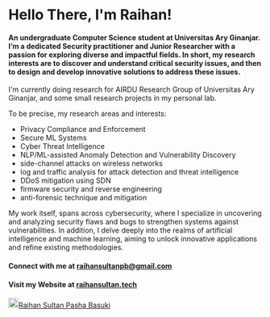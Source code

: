 # Hello There, I'm Raihan!
#### An undergraduate Computer Science student at Universitas Ary Ginanjar. I’m a dedicated Security practitioner and Junior Researcher with a passion for exploring diverse and impactful fields. In short, my research interests are to discover and understand critical security issues, and then to design and develop innovative solutions to address these issues.

I'm currently doing research for AIRDU Research Group of Universitas Ary Ginanjar, and some small research projects in my personal lab.

To be precise, my research areas and interests:

- Privacy Compliance and Enforcement
- Secure ML Systems
- Cyber Threat Intelligence
- NLP/ML-assisted Anomaly Detection and Vulnerability Discovery
- side-channel attacks on wireless networks
- log and traffic analysis for attack detection and threat intelligence
- DDoS mitigation using SDN
- firmware security and reverse engineering
- anti-forensic technique and mitigation

My work itself, spans across cybersecurity, where I specialize in uncovering and analyzing security flaws and bugs to strengthen systems against vulnerabilities. In addition, I delve deeply into the realms of artificial intelligence and machine learning, aiming to unlock innovative applications and refine existing methodologies.

#### Connect with me at raihansultanpb@gmail.com
#### Visit my Website at [raihansultan.tech](https://raihansultan.tech)
<img src="https://img.icons8.com/?size=100&id=13930&format=png&color=000000" width="20" height="20"></img><a href="https://www.linkedin.com/in/raihansltn/">Raihan Sultan Pasha Basuki</a>
